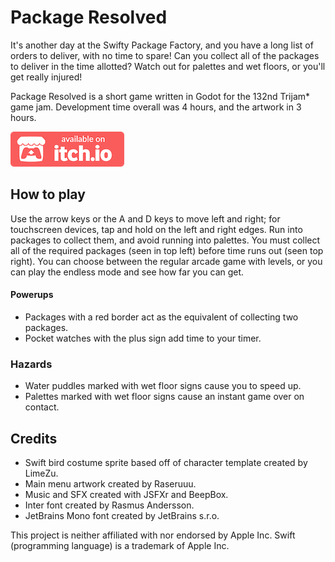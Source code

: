 # Package Resolved

It's another day at the Swifty Package Factory, and you have a long list of orders to deliver, with no time to spare! Can you collect all of the packages to deliver in the time allotted? Watch out for palettes and wet floors, or you'll get really injured!

Package Resolved is a short game written in Godot for the 132nd Trijam* game jam. Development time overall was 4 hours, and the artwork in 3 hours.

[![Available on Itch.io](./.github/itch-badge-color.png)](https://marquiskurt.itch.io/package-resolved)

## How to play

Use the arrow keys or the A and D keys to move left and right; for touchscreen devices, tap and hold on the left and right edges. Run into packages to collect them, and avoid running into palettes. You must collect all of the required packages (seen in top left) before time runs out (seen top right). You can choose between the regular arcade game with levels, or you can play the endless mode and see how far you can get.

#### Powerups

- Packages with a red border act as the equivalent of collecting two packages.
- Pocket watches with the plus sign add time to your timer.

### Hazards

- Water puddles marked with wet floor signs cause you to speed up.
- Palettes marked with wet floor signs cause an instant game over on contact.

## Credits

- Swift bird costume sprite based off of character template created by LimeZu.
- Main menu artwork created by Raseruuu.
- Music and SFX created with JSFXr and BeepBox.
- Inter font created by Rasmus Andersson.
- JetBrains Mono font created by JetBrains s.r.o.

This project is neither affiliated with nor endorsed by Apple Inc. Swift (programming language) is a trademark of Apple Inc.

